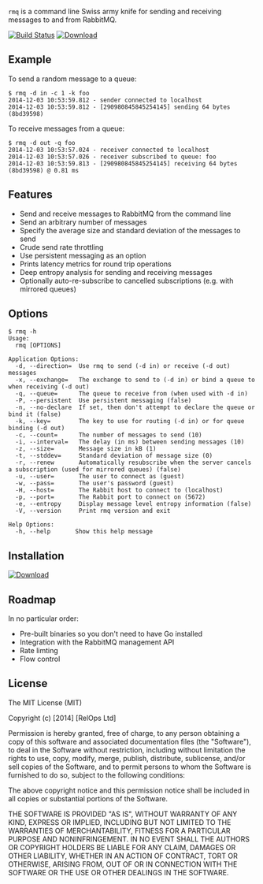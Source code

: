 `rmq` is a command line Swiss army knife for sending and receiving messages to and from RabbitMQ.

[![Build Status](https://travis-ci.org/relops/rmq.png?branch=master)](https://travis-ci.org/relops/rmq)
[![Download](https://api.bintray.com/packages/relops/rmq/rmq/images/download.png)](https://bintray.com/relops/rmq/rmq/_latestVersion)

Example
-------

To send a random message to a queue:

```
$ rmq -d in -c 1 -k foo
2014-12-03 10:53:59.812 - sender connected to localhost
2014-12-03 10:53:59.812 - [290980845845254145] sending 64 bytes (8bd39598)
```

To receive messages from a queue:

```
$ rmq -d out -q foo
2014-12-03 10:53:57.024 - receiver connected to localhost
2014-12-03 10:53:57.026 - receiver subscribed to queue: foo
2014-12-03 10:53:59.813 - [290980845845254145] receiving 64 bytes (8bd39598) @ 0.81 ms
```

Features
--------

* Send and receive messages to RabbitMQ from the command line
* Send an arbitrary number of messages
* Specify the average size and standard deviation of the messages to send
* Crude send rate throttling
* Use persistent messaging as an option
* Prints latency metrics for round trip operations
* Deep entropy analysis for sending and receiving messages
* Optionally auto-re-subscribe to cancelled subscriptions (e.g. with mirrored queues)

Options
-------

```
$ rmq -h
Usage:
  rmq [OPTIONS]

Application Options:
  -d, --direction=  Use rmq to send (-d in) or receive (-d out) messages
  -x, --exchange=   The exchange to send to (-d in) or bind a queue to when receiving (-d out)
  -q, --queue=      The queue to receive from (when used with -d in)
  -P, --persistent  Use persistent messaging (false)
  -n, --no-declare  If set, then don't attempt to declare the queue or bind it (false)
  -k, --key=        The key to use for routing (-d in) or for queue binding (-d out)
  -c, --count=      The number of messages to send (10)
  -i, --interval=   The delay (in ms) between sending messages (10)
  -z, --size=       Message size in kB (1)
  -t, --stddev=     Standard deviation of message size (0)
  -r, --renew       Automatically resubscribe when the server cancels a subscription (used for mirrored queues) (false)
  -u, --user=       The user to connect as (guest)
  -w, --pass=       The user's password (guest)
  -H, --host=       The Rabbit host to connect to (localhost)
  -p, --port=       The Rabbit port to connect on (5672)
  -e, --entropy     Display message level entropy information (false)
  -V, --version     Print rmq version and exit

Help Options:
  -h, --help       Show this help message
```

Installation
------------

[![Download](https://api.bintray.com/packages/relops/rmq/rmq/images/download.png)](https://bintray.com/relops/rmq/rmq/_latestVersion)

Roadmap
-------

In no particular order:

* Pre-built binaries so you don't need to have Go installed
* Integration with the RabbitMQ management API
* Rate limting
* Flow control

License
-------

The MIT License (MIT)

Copyright (c) [2014] [RelOps Ltd]

Permission is hereby granted, free of charge, to any person obtaining a copy
of this software and associated documentation files (the "Software"), to deal
in the Software without restriction, including without limitation the rights
to use, copy, modify, merge, publish, distribute, sublicense, and/or sell
copies of the Software, and to permit persons to whom the Software is
furnished to do so, subject to the following conditions:

The above copyright notice and this permission notice shall be included in all
copies or substantial portions of the Software.

THE SOFTWARE IS PROVIDED "AS IS", WITHOUT WARRANTY OF ANY KIND, EXPRESS OR
IMPLIED, INCLUDING BUT NOT LIMITED TO THE WARRANTIES OF MERCHANTABILITY,
FITNESS FOR A PARTICULAR PURPOSE AND NONINFRINGEMENT. IN NO EVENT SHALL THE
AUTHORS OR COPYRIGHT HOLDERS BE LIABLE FOR ANY CLAIM, DAMAGES OR OTHER
LIABILITY, WHETHER IN AN ACTION OF CONTRACT, TORT OR OTHERWISE, ARISING FROM,
OUT OF OR IN CONNECTION WITH THE SOFTWARE OR THE USE OR OTHER DEALINGS IN THE
SOFTWARE.
